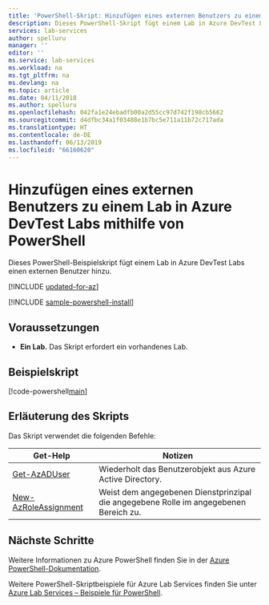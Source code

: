 ```yaml
---
title: 'PowerShell-Skript: Hinzufügen eines externen Benutzers zu einem Lab in Azure DevTest Labs | Microsoft-Dokumentation'
description: Dieses PowerShell-Skript fügt einem Lab in Azure DevTest Labs einen externen Benutzer hinzu.
services: lab-services
author: spelluru
manager: ''
editor: ''
ms.service: lab-services
ms.workload: na
ms.tgt_pltfrm: na
ms.devlang: na
ms.topic: article
ms.date: 04/11/2018
ms.author: spelluru
ms.openlocfilehash: 042fa1e24ebadfb00a2d55cc97d742f198cb5662
ms.sourcegitcommit: d4dfbc34a1f03488e1b7bc5e711a11b72c717ada
ms.translationtype: HT
ms.contentlocale: de-DE
ms.lasthandoff: 06/13/2019
ms.locfileid: "66160620"
---
```

# <a name="use-powershell-to-add-an-external-user-to-a-lab-in-azure-devtest-labs"></a>Hinzufügen eines externen Benutzers zu einem Lab in Azure DevTest Labs mithilfe von PowerShell

Dieses PowerShell-Beispielskript fügt einem Lab in Azure DevTest Labs einen externen Benutzer hinzu. 

[!INCLUDE [updated-for-az](../../../includes/updated-for-az.md)]

[!INCLUDE [sample-powershell-install](../../../includes/sample-powershell-install-no-ssh.md)]

## <a name="prerequisites"></a>Voraussetzungen
* **Ein Lab.** Das Skript erfordert ein vorhandenes Lab. 

## <a name="sample-script"></a>Beispielskript

[!code-powershell[main](../../../powershell_scripts/devtest-lab/add-external-user-to-lab/add-external-user-to-custom-lab.ps1 "Add external user to a lab")]

## <a name="script-explanation"></a>Erläuterung des Skripts

Das Skript verwendet die folgenden Befehle: 

| Get-Help | Notizen |
|---|---|
| [Get-AzADUser](/powershell/module/az.resources/get-azaduser) | Wiederholt das Benutzerobjekt aus Azure Active Directory. |
| [New-AzRoleAssignment](/powershell/module/az.resources/new-azroleassignment) | Weist dem angegebenen Dienstprinzipal die angegebene Rolle im angegebenen Bereich zu. |

## <a name="next-steps"></a>Nächste Schritte

Weitere Informationen zu Azure PowerShell finden Sie in der [Azure PowerShell-Dokumentation](https://docs.microsoft.com/powershell/).

Weitere PowerShell-Skriptbeispiele für Azure Lab Services finden Sie unter [Azure Lab Services – Beispiele für PowerShell](../samples-powershell.md).
